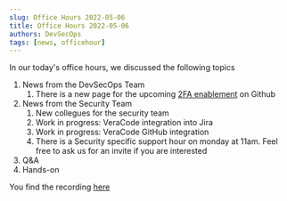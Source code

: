 ```yaml
---
slug: Office Hours 2022-05-06
title: Office Hours 2022-05-06
authors: DevSecOps
tags: [news, officehour]
---
```


In our today's office hours, we discussed the following topics

1. News from the DevSecOps Team
    1. There is a new page for the upcoming [2FA enablement](/docs/guides/how-to-use-2fa-with-github) on Github
1. News from the Security Team
    1. New collegues for the security team
    2. Work in progress: VeraCode integration into Jira
    3. Work in progress: VeraCode GitHub integration
    4. There is a Security specific support hour on monday at 11am. Feel free to ask us for an invite if you are interested
1. Q&A
1. Hands-on

You find the
recording [here](https://bcgcatenax.sharepoint.com/:f:/r/sites/CommunitiesofPractises/Shared%20Documents/CX-CoP%20DevSecOps/Office_Hours_Regular_Recordings?csf=1&web=1&e=YezRwb)
